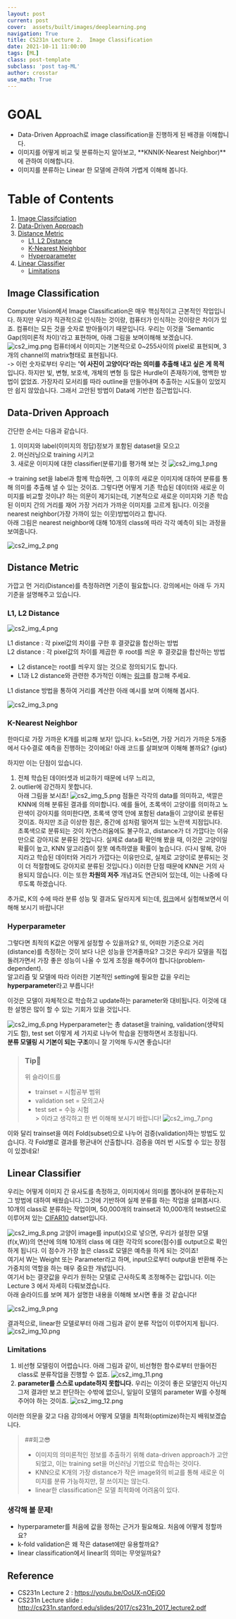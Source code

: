 ```yaml
---
layout: post
current: post
cover:  assets/built/images/deeplearning.png
navigation: True
title: CS231n Lecture 2.  Image Classification
date: 2021-10-11 11:00:00
tags: [ML]
class: post-template
subclass: 'post tag-ML'
author: crosstar
use_math: True
---
```



# GOAL
- Data-Driven Approach로 image classification을 진행하게 된 배경을 이해합니다.
- 이미지를 어떻게 비교 및 분류하는지 알아보고, **KNN(K-Nearest Neighbor)**에 관하여 이해합니다.
- 이미지를 분류하는 Linear 한 모델에 관하여 가볍게 이해해 봅니다.

# Table of Contents
1. [Image Classifciation](#image-classification)
2. [Data-Driven Approach](#data-driven-approach)
3. [Distance Metric](#distance-metric)
    - [L1, L2 Distance](#L1,-L2-distance)
    - [K-Nearest Neighbor](#k-nearest-neighbor)
    - [Hyperparameter](#hyperparameter)
4. [Linear Classifier](#linear-classifier)
    - [Limitations](#limitations)

## Image Classification
Computer Vision에서 Image Classification은 매우 핵심적이고 근본적인 작업입니다. 하지만 우리가 직관적으로 인식하는 것이랑, 컴퓨터가 인식하는 것이랑은 차이가 있죠. 컴퓨터는 모든 것을 숫자로 받아들이기 때문입니다. 우리는 이것을 'Semantic Gap(의미론적 차이)'라고 표현하며, 아래 그림을 보며이해해 보겠습니다.  
![cs2_img.png](../../assets/built/images/cs2_img.png)
컴퓨터에서 이미지는 기본적으로 0~255사이의 pixel로 표현되며, 3개의 channel의 matrix형태로 표현됩니다.  
-> 이런 숫자로부터 우리는 **'이 사진이 고양이다'라는 의미를 추출해 내고 싶은 게 목적**입니다.
하지만 빛, 변형, 보호색, 개체의 변형 등 많은 Hurdle이 존재하기에, 명백한 방법이 없었죠. 가장자리 모서리를 따라 outline을 만들어내며 추출하는 시도들이 있었지만 쉽지 않았습니다.
그래서 고안된 방법이 Data에 기반한 접근법입니다.

## Data-Driven Approach
간단한 순서는 다음과 같습니다.

1. 이미지와 label(이미지의 정답)정보가 포함된 dataset을 모으고
2. 머신러닝으로 training 시키고
3. 새로운 이미지에 대한 classifier(분류기)를 평가해 보는 것
   ![cs2_img_1.png](../../assets/built/images/cs2_img_1.png)

-> training set을 label과 함께 학습하면, 그 이후의 새로운 이미지에 대하여 분류를 통해 의미를 추출해 낼 수 있는 것이죠.
그렇다면 어떻게 기존 학습된 데이터와 새로운 이미지를 비교할 것이냐? 하는 의문이 제기되는데,
기본적으로 새로운 이미지와 기존 학습된 이미지 간의 거리를 재어 가장 거리가 가까운 이미지를 고르게 됩니다.
이것을 nearest neighbor(가장 가까이 있는 이웃)방법이라고 합니다.  
아래 그림은 nearest neighbor에 대해 10개의 class에 따라 각각 예측이 되는 과정을 보여줍니다.

![cs2_img_2.png](../../assets/built/images/cs2_img_2.png)


## Distance Metric
가깝고 먼 거리(Distance)를 측정하려면 기준이 필요합니다. 강의에서는 아래 두 가지 기준을 설명해주고 있습니다.
### L1, L2 Distance
![cs2_img_4.png](../../assets/built/images/cs2_img_4.png)

L1 distance : 각 pixel값의 차이를 구한 후 결괏값을 합산하는 방법  
L2 distance : 각 pixel값의 차이를 제곱한 후 root를 씌운 후 결괏값을 합산하는 방법

* L2 distance는 root를 씌우지 않는 것으로 정의되기도 합니다.
* L1과 L2 distance와 관련한 추가적인 이해는 [링크](https://junklee.tistory.com/29)를 참고해 주세요.

L1 distance 방법을 통하여 거리를 계산한 아래 예시를 보며 이해해 봅시다.

![cs2_img_3.png](../../assets/built/images/cs2_img_3.png)

### K-Nearest Neighbor
한마디로 가장 가까운 K개를 비교해 보자! 입니다. k=5라면, 가장 거리가 가까운 5개중에서 다수결로 예측을 진행하는 것이에요!
아래 코드를 살펴보며 이해해 볼까요?
{gist}

하지만 이는 단점이 있습니다.
1. 전체 학습된 데이터셋과 비교하기 때문에 너무 느리고,
2. outlier에 강건하지 못합니다.  
   아래 그림을 보시죠!
   ![cs2_img_5.png](../../assets/built/images/cs2_img_5.png)
   점들은 각각의 data를 의미하고, 색깔은 KNN에 의해 분류된 결과를 의미합니다.
   예를 들어, 초록색이 고양이를 의미하고 노란색이 강아지를 의미한다면, 초록색 영역 안에 포함된 data들이 고양이로 분류된 것이죠.
   하지만 조금 이상한 점은, 중간에 섬처럼 떨어져 있는 노란색 지점입니다. 초록색으로 분류되는 것이 자연스러움에도 불구하고, distance가 더 가깝다는 이유만으로 강아지로 분류된 것입니다. 실제로 data를 확인해 봤을 때, 이것은 고양이일 확률이 높고, KNN 알고리즘이 잘못 예측하였을 확률이 높습니다.
   (다시 말해, 강아지라고 학습된 데이터와 거리가 가깝다는 이유만으로, 실제로 고양이로 분류되는 것이 더 적절함에도 강아지로 분류된 것입니다.)
   이러한 단점 때문에 KNN은 거의 사용되지 않습니다. 이는 또한 **차원의 저주** 개념과도 연관되어 있는데, 이는 나중에 다루도록 하겠습니다.

추가로, K의 수에 따라 분류 성능 및 결과도 달라지게 되는데, [링크](http://vision.stanford.edu/teaching/cs231n-demos/knn/)에서 실험해보면서 이해해 보시기 바랍니다!

### Hyperparameter
그렇다면 최적의 K값은 어떻게 설정할 수 있을까요? 또, 어떠한 기준으로 거리(distance)를 측정하는 것이 보다 나은 성능을 안겨줄까요?
그것은 우리가 모델을 직접 돌려가면서 가장 좋은 성능이 나올 수 있게 조정을 해주어야 합니다(problem-dependent).  
알고리즘 및 모델에 따라 이러한 기본적인 setting에 필요한 값을 우리는 **hyperparameter**라고 부릅니다!

이것은 모델이 자체적으로 학습하고 update하는 parameter와 대비됩니다. 이것에 대한 설명은 많이 할 수 있는 기회가 있을 것입니다.

![cs2_img_6.png](../../assets/built/images/cs2_img_6.png)
Hyperparameter는 총 dataset을 training, validation(생략되기도 함), test set 이렇게 세 가지로 나누어 학습을 진행하면서 조정됩니다.  
**분류 모델링 시 기본이 되는 구조**이니 잘 기억해 두시면 좋습니다!

> ### Tip🥳
> 위 슬라이드를
> - trainset = 시험공부 범위
> - validation set = 모의고사
> - test set = 수능 시험  
    > 이라고 생각하고 한 번 이해해 보시기 바랍니다!
    ![cs2_img_7.png](../../assets/built/images/cs2_img_7.png)

이와 달리 trainset을 여러 Fold(subset)으로 나누어 검증(validation)하는 방법도 있습니다. 각 Fold별로 결과를 평균내어 산출합니다. 검증을 여러 번 시도할 수 있는 장점이 있겠네요!


## Linear Classifier

우리는 어떻게 이미지 간 유사도를 측정하고, 이미지에서 의미를 뽑아내어 분류하는지 그 방법에 대하여 배웠습니다. 그것에 기반하여 실제 분류를 하는 작업을 살펴봅시다.  
10개의 class로 분류하는 작업이며, 50,000개의 trainset과 10,000개의 testset으로 이루어져 있는 [CIFAR10](https://www.cs.toronto.edu/~kriz/cifar.html) datset입니다.

![cs2_img_8.png](../../assets/built/images/cs2_img_8.png)
고양이 image를 input(x)으로 넣으면, 우리가 설정한 모델(f(x,W))의 연산에 의해 10개의 class 에 대한 각각의 score(점수)를 output으로 확인하게 됩니다.
이 점수가 가장 높은 class로 모델은 예측을 하게 되는 것이죠!  
여기서 W는 Weight 또는 Parameter라고 하며, input으로부터 output을 반환해 주는 가중치의 역할을 하는 매우 중요한 개념입니다.  
여기서 b는 결괏값을 우리가 원하는 모델로 근사하도록 조정해주는 값입니다. 이는 Lecture 3 에서 자세히 다뤄보겠습니다.  
아래 슬라이드를 보며 제가 설명한 내용을 이해해 보시면 좋을 것 같습니다!

![cs2_img_9.png](../../assets/built/images/cs2_img_9.png)

결과적으로, linear한 모델로부터 아래 그림과 같이 분류 작업이 이루어지게 됩니다.
![cs2_img_10.png](../../assets/built/images/cs2_img_10.png)






### Limitations
1. 비선형 모델링이 어렵습니다. 아래 그림과 같이, 비선형한 함수로부터 만들어진 class로 분류작업을 진행할 수 없죠.
   ![cs2_img_11.png](../../assets/built/images/cs2_img_11.png)
2. **parameter를 스스로 update하지 못합니다.** 우리는 이것이 좋은 모델인지 아닌지 그저 결과만 보고 판단하는 수밖에 없으니, 일일이 모델의 parameter W를 수정해 주어야 하는 것이죠.
   ![cs2_img_12.png](../../assets/built/images/cs2_img_12.png)


이러한 의문을 갖고 다음 강의에서 어떻게 모델을 최적화(optimize)하는지 배워보겠습니다.

> ##회고😎
> - 이미지의 의미론적인 정보를 추출하기 위해 data-driven approach가 고안되었고, 이는 training set을 머신러닝 기법으로 학습하는 것이다.
> - KNN으로 K개의 가장 distance가 작은 image와의 비교를 통해 새로운 이미지를 분류 가능하지만, 잘 쓰이지는 않는다.
> - linear한 classification은 모델 최적화에 어려움이 있다.

### 생각해 볼 문제!
- hyperparameter를 처음에 값을 정하는 근거가 필요해요. 처음에 어떻게 정할까요?
- k-fold validation은 왜 작은 dataset에만 유용할까요?
- linear classification에서 linear의 의미는 무엇일까요?

## Reference
- CS231n Lecture 2 : https://youtu.be/OoUX-nOEjG0
- CS231n Lecture slide : http://cs231n.stanford.edu/slides/2017/cs231n_2017_lecture2.pdf
